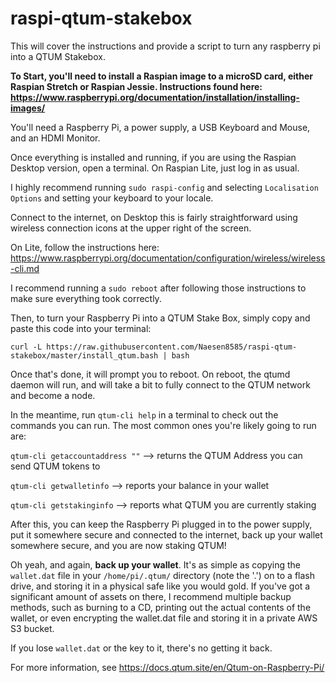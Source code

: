 
# raspi-qtum-stakebox
This will cover the instructions and provide a script to turn any raspberry pi into a QTUM Stakebox.



**To Start, you'll need to install a Raspian image to a microSD card, either Raspian Stretch or Raspian Jessie. Instructions found here: https://www.raspberrypi.org/documentation/installation/installing-images/**

You'll need a Raspberry Pi, a power supply, a USB Keyboard and Mouse, and an HDMI Monitor.

Once everything is installed and running, if you are using the Raspian Desktop version, open a terminal.
On Raspian Lite, just log in as usual.

I highly recommend running `sudo raspi-config` and selecting `Localisation Options` and setting your keyboard to your locale.

Connect to the internet, on Desktop this is fairly straightforward using wireless connection icons at the upper right of the screen.

On Lite, follow the instructions here: https://www.raspberrypi.org/documentation/configuration/wireless/wireless-cli.md

I recommend running a `sudo reboot` after following those instructions to make sure everything took correctly.

Then, to turn your Raspberry Pi into a QTUM Stake Box, simply copy and paste this code into your terminal:

`curl -L https://raw.githubusercontent.com/Naesen8585/raspi-qtum-stakebox/master/install_qtum.bash | bash`

Once that's done, it will prompt you to reboot. On reboot, the qtumd daemon will run, and will take a bit to fully connect to the QTUM network and become a node.

In the meantime, run `qtum-cli help` in a terminal to check out the commands you can run. The most common ones you're likely going to run are:

`qtum-cli getaccountaddress ""` --> returns the QTUM Address you can send QTUM tokens to

`qtum-cli getwalletinfo` --> reports your balance in your wallet

`qtum-cli getstakinginfo` --> reports what QTUM you are currently staking

After this, you can keep the Raspberry Pi plugged in to the power supply, put it somewhere secure and connected to the internet, back up your wallet somewhere secure, and you are now staking QTUM!

Oh yeah, and again, **back up your wallet**. It's as simple as copying the `wallet.dat` file in your `/home/pi/.qtum/` directory (note the '.') on to a flash drive, and storing it in a physical safe like you would gold. If you've got a significant amount of assets on there, I recommend multiple backup methods, such as burning to a CD, printing out the actual contents of the wallet, or even encrypting the wallet.dat file and storing it in a private AWS S3 bucket.

If you lose `wallet.dat` or the key to it, there's no getting it back.

For more information, see https://docs.qtum.site/en/Qtum-on-Raspberry-Pi/
